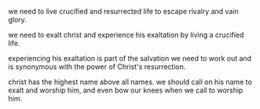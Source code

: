 we need to live crucified and resurrected life to escape rivalry and vain glory.

we need to exalt christ and experience his exaltation by living a crucified life.

experiencing his exaltation is part of the salvation we need to work out and is synonymous with the power of Christ's resurrection.

christ has the highest name above all names. we should call on his name to exalt and worship him, and even bow our knees when we call to worship him.
